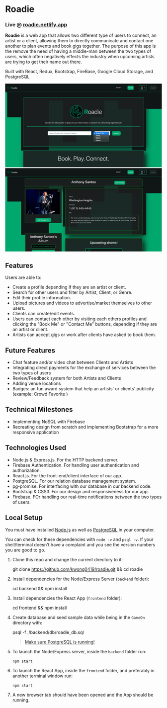 # Roadie

### Live @ [roadie.netlify.app](https://roadie.netlify.app/)

**Roadie** is a web app that allows two different type of users to connect, an artist or a client, allowing them to directly communicate and contact one another to plan events and book gigs together. The purpose of this app is the remove the need of having a middle-man between the two types of users, which often negatively effects the industry when upcoming artists are trying to get their name out there.

Built with React, Redux, Bootstrap, FireBase, Google Cloud Storage, and PostgreSQL

![Roadie](./docs/images/screen1.png)
![Roadie](./docs/images/screen2.png)

## Features

Users are able to:

- Create a profile depending if they are an artist or client.
- Search for other users and filter by Artist, Client, or Genre.
- Edit their profile information.
- Upload pictures and videos to advertise/market themselves to other users.
- Clients can create/edit events.
- Users can contact each other by visiting each others profiles and clicking the "Book Me" or "Contact Me" buttons, depending if they are an artist or client.
- Artists can accept gigs or work after clients have asked to book them.

## Future Features

- Chat feature and/or video chat between Clients and Artists
- Integrating direct payments for the exchange of services between the two types of users
- Review/Feedback system for both Artists and Clients
- Adding venue locations
- Badges: an fun award system that help an artists' or clients' publicity (example: Crowd Favorite )

## Technical Milestones

- Implementing NoSQL with Firebase
- Recreating design from scratch and implementing Bootstrap for a more responsive application

## Technologies Used

- Node.js & Express.js. For the HTTP backend server.
- Firebase Authentication. For handling user authentication and authorization.
- React.js. For the front-end/client interface of our app.
- PostgreSQL. For our relation database management system.
- pg-promise. For interfacing with our database in our backend code.
- Bootstrap & CSS3. For our design and responsiveness for our app.
- Firebase. FOr handling our real-time notifications between the two types of users.

## Local Setup

You must have installed [Node.js](https://nodejs.org) as well as [PostgreSQL](https://www.postgresql.org/) in your computer.

You can check for these dependencies with `node -v` and `psql -v`. If your shell/terminal doesn't have a complaint and you see the version numbers you are good to go.

1.  Clone this repo and change the current directory to it:

    git clone https://github.com/kwong0419/roadie.git && cd roadie

2.  Install dependencies for the Node/Express Server (`backend` folder):

    cd backend && npm install

3.  Install dependencies the React App (`frontend` folder):

    cd frontend && npm install

4.  Create database and seed sample data while being in the `GameOn` directory with:

    psql -f ./backend/db/roadie_db.sql

    > [Make sure PostgreSQL is running!](https://www.google.com/search?q=make+sure+postgres+is+running&oq=make+sure+postf&aqs=chrome.1.69i57j0l5.5280j1j7&client=ubuntu&sourceid=chrome&ie=UTF-8)

5.  To launch the Node/Express server, inside the `backend` folder run:

        npm start

6.  To launch the React App, inside the `frontend` folder, and preferably in another terminal window run:

        npm start

7.  A new browser tab should have been opened and the App should be running.
